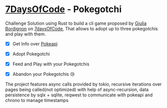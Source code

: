 
# [7DaysOfCode](https://7daysofcode.io/) - Pokegotchi

  

Challenge Solution using Rust to build a cli game proposed by [Giulia Bordignon](https://www.linkedin.com/in/spacecoding/) on [7daysOfCode](https://7daysofcode.io/matricula/csharp), That allows to adopt up to three pokegotchis and play with them.


- [x] Get Info over [Pokeapi](https://pokeapi.co/)

- [x] Adopt Pokegotchi

- [x] Feed and Play with your Pokegotchis

- [x] Abandon your Pokegotchis :cry:

  

The project features async calls provided by tokio, recursive iterations over pages being called(not optimized) with help of async-recursion, data persistence by sqlx + sqlite, reqwest to communicate with pokeapi and chrono to manage timestamps